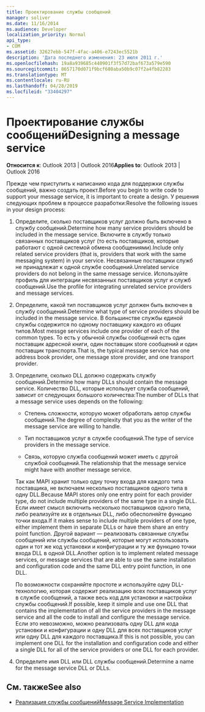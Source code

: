 ```yaml
---
title: Проектирование службы сообщений
manager: soliver
ms.date: 11/16/2014
ms.audience: Developer
localization_priority: Normal
api_type:
- COM
ms.assetid: 32627ebb-547f-4fac-a406-e7243ec5521b
description: 'Дата последнего изменения: 23 июля 2011 г.'
ms.openlocfilehash: 19a8a939685c440901f3f57d72baf673a579e590
ms.sourcegitcommit: 8657170d071f9bcf680aba50b9c07f2a4fb82283
ms.translationtype: MT
ms.contentlocale: ru-RU
ms.lasthandoff: 04/28/2019
ms.locfileid: "33404297"
---
```

# <a name="designing-a-message-service"></a><span data-ttu-id="a3ab4-103">Проектирование службы сообщений</span><span class="sxs-lookup"><span data-stu-id="a3ab4-103">Designing a message service</span></span>

<span data-ttu-id="a3ab4-104">**Относится к**: Outlook 2013 | Outlook 2016</span><span class="sxs-lookup"><span data-stu-id="a3ab4-104">**Applies to**: Outlook 2013 | Outlook 2016</span></span> 
  
<span data-ttu-id="a3ab4-105">Прежде чем приступить к написанию кода для поддержки службы сообщений, важно создать проект.</span><span class="sxs-lookup"><span data-stu-id="a3ab4-105">Before you begin to write code to support your message service, it is important to create a design.</span></span> <span data-ttu-id="a3ab4-106">У решения следующих проблем в процессе разработки:</span><span class="sxs-lookup"><span data-stu-id="a3ab4-106">Resolve the following issues in your design process:</span></span>
  
1. <span data-ttu-id="a3ab4-107">Определите, сколько поставщиков услуг должно быть включено в службу сообщений.</span><span class="sxs-lookup"><span data-stu-id="a3ab4-107">Determine how many service providers should be included in the message service.</span></span> <span data-ttu-id="a3ab4-108">Включите в службу только связанных поставщиков услуг (то есть поставщиков, которые работают с одной системой обмена сообщениями).</span><span class="sxs-lookup"><span data-stu-id="a3ab4-108">Include only related service providers (that is, providers that work with the same messaging system) in your service.</span></span> <span data-ttu-id="a3ab4-109">Несвязанные поставщики служб не принадлежат к одной службе сообщений.</span><span class="sxs-lookup"><span data-stu-id="a3ab4-109">Unrelated service providers do not belong in the same message service.</span></span> <span data-ttu-id="a3ab4-110">Используйте профиль для интеграции несвязанных поставщиков услуг и служб сообщений.</span><span class="sxs-lookup"><span data-stu-id="a3ab4-110">Use the profile for integrating unrelated service providers and message services.</span></span>
    
2. <span data-ttu-id="a3ab4-111">Определите, какой тип поставщиков услуг должен быть включен в службу сообщений.</span><span class="sxs-lookup"><span data-stu-id="a3ab4-111">Determine what type of service providers should be included in the message service.</span></span> <span data-ttu-id="a3ab4-112">В большинстве службы единой службы содержится по одному поставщику каждого из общих типов.</span><span class="sxs-lookup"><span data-stu-id="a3ab4-112">Most messge services include one provider of each of the common types.</span></span> <span data-ttu-id="a3ab4-113">То есть у обычной службы сообщений есть один поставщик адресной книги, один поставщик store сообщений и один поставщик транспорта.</span><span class="sxs-lookup"><span data-stu-id="a3ab4-113">That is, the typical message service has one address book provider, one message store provider, and one transport provider.</span></span>
    
3. <span data-ttu-id="a3ab4-114">Определите, сколько DLL должно содержать службу сообщений.</span><span class="sxs-lookup"><span data-stu-id="a3ab4-114">Determine how many DLLs should contain the message service.</span></span> <span data-ttu-id="a3ab4-115">Количество DLL, которые использует служба сообщений, зависит от следующих большого количества:</span><span class="sxs-lookup"><span data-stu-id="a3ab4-115">The number of DLLs that a message service uses depends on the following:</span></span>
    
   - <span data-ttu-id="a3ab4-116">Степень сложности, которую может обработать автор службы сообщений.</span><span class="sxs-lookup"><span data-stu-id="a3ab4-116">The degree of complexity that you as the writer of the message service are willing to handle.</span></span>
    
   - <span data-ttu-id="a3ab4-117">Тип поставщиков услуг в службе сообщений.</span><span class="sxs-lookup"><span data-stu-id="a3ab4-117">The type of service providers in the message service.</span></span>
    
   - <span data-ttu-id="a3ab4-118">Связь, которую служба сообщений может иметь с другой службой сообщений.</span><span class="sxs-lookup"><span data-stu-id="a3ab4-118">The relationship that the message service might have with another message service.</span></span>
    
   <span data-ttu-id="a3ab4-119">Так как MAPI хранит только одну точку входа для каждого типа поставщика, не включаем несколько поставщиков одного типа в одну DLL.</span><span class="sxs-lookup"><span data-stu-id="a3ab4-119">Because MAPI stores only one entry point for each provider type, do not include multiple providers of the same type in a single DLL.</span></span> <span data-ttu-id="a3ab4-120">Если имеет смысл включить несколько поставщиков одного типа, либо реализуйте их в отдельных DLL, либо обесполняйте функцию точки входа.</span><span class="sxs-lookup"><span data-stu-id="a3ab4-120">If it makes sense to include multiple providers of one type, either implement them in separate DLLs or have them share an entry point function.</span></span> <span data-ttu-id="a3ab4-121">Другой вариант — реализовать связанные службы сообщений или службы сообщений, которые могут использовать один и тот же код установки и конфигурации и ту же функцию точки входа DLL в одной DLL.</span><span class="sxs-lookup"><span data-stu-id="a3ab4-121">Another option is to implement related message services, or message services that are able to use the same installation and configuration code and the same DLL entry point function, in one DLL.</span></span>
    
   <span data-ttu-id="a3ab4-122">По возможности сохраняйте простоте и используйте одну DLL-технологию, которая содержит реализацию всех поставщиков услуг в службе сообщений, а также весь код для установки и настройки службы сообщений.</span><span class="sxs-lookup"><span data-stu-id="a3ab4-122">If possible, keep it simple and use one DLL that contains the implementation of all the service providers in the message service and all the code to install and configure the message service.</span></span> <span data-ttu-id="a3ab4-123">Если это невозможно, можно реализовать одну DLL для кода установки и конфигурации и одну DLL для всех поставщиков услуг или одну DLL для каждого поставщика.</span><span class="sxs-lookup"><span data-stu-id="a3ab4-123">If this is not possible, you can implement one DLL for the installation and configuration code and either a single DLL for all of the service providers or one DLL for each provider.</span></span>
    
4. <span data-ttu-id="a3ab4-124">Определите имя DLL или DLL службы сообщений.</span><span class="sxs-lookup"><span data-stu-id="a3ab4-124">Determine a name for the message service DLL or DLLs.</span></span> 
    
## <a name="see-also"></a><span data-ttu-id="a3ab4-125">См. также</span><span class="sxs-lookup"><span data-stu-id="a3ab4-125">See also</span></span>

- [<span data-ttu-id="a3ab4-126">Реализация службы сообщений</span><span class="sxs-lookup"><span data-stu-id="a3ab4-126">Message Service Implementation</span></span>](message-service-implementation.md)

